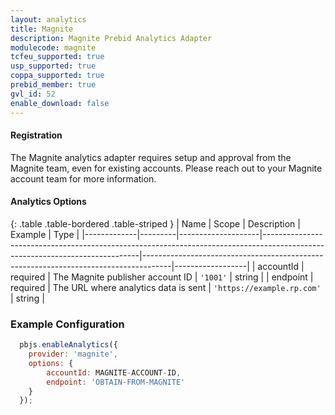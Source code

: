 ```yaml
---
layout: analytics
title: Magnite
description: Magnite Prebid Analytics Adapter
modulecode: magnite
tcfeu_supported: true
usp_supported: true
coppa_supported: true
prebid_member: true
gvl_id: 52
enable_download: false
---
```


#### Registration

The Magnite analytics adapter requires setup and approval from the
Magnite team, even for existing accounts. Please reach out to your Magnite account
team for more information.

#### Analytics Options

{: .table .table-bordered .table-striped }
| Name         | Scope              | Description                                                                                                                 | Example                                                                             | Type             |
|-------------|---------|--------------------|-----------------------------------------------------------------------------------------------------------------------------|-------------------------------------------------------------------------------------|------------------|
| accountId | required  | The Magnite publisher account ID | `'1001'`  | string |
| endpoint | required | The URL where analytics data is sent   | `'https://example.rp.com'`  | string |

### Example Configuration

```javascript
  pbjs.enableAnalytics({
    provider: 'magnite',
    options: {
        accountId: MAGNITE-ACCOUNT-ID,
        endpoint: 'OBTAIN-FROM-MAGNITE'
    }
  });
```
